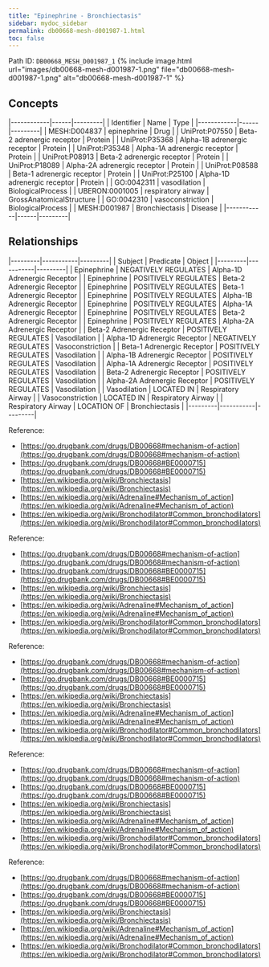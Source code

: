 ```yaml
---
title: "Epinephrine - Bronchiectasis"
sidebar: mydoc_sidebar
permalink: db00668-mesh-d001987-1.html
toc: false 
---
```



Path ID: `DB00668_MESH_D001987_1`
{% include image.html url="images/db00668-mesh-d001987-1.png" file="db00668-mesh-d001987-1.png" alt="db00668-mesh-d001987-1" %}

## Concepts

|------------|------|---------|
| Identifier | Name | Type    |
|------------|------|---------|
| MESH:D004837 | epinephrine | Drug |
| UniProt:P07550 | Beta-2 adrenergic receptor | Protein |
| UniProt:P35368 | Alpha-1B adrenergic receptor | Protein |
| UniProt:P35348 | Alpha-1A adrenergic receptor | Protein |
| UniProt:P08913 | Beta-2 adrenergic receptor | Protein |
| UniProt:P18089 | Alpha-2A adrenergic receptor | Protein |
| UniProt:P08588 | Beta-1 adrenergic receptor | Protein |
| UniProt:P25100 | Alpha-1D adrenergic receptor | Protein |
| GO:0042311 | vasodilation | BiologicalProcess |
| UBERON:0001005 | respiratory airway | GrossAnatomicalStructure |
| GO:0042310 | vasoconstriction | BiologicalProcess |
| MESH:D001987 | Bronchiectasis | Disease |
|------------|------|---------|

## Relationships

|---------|-----------|---------|
| Subject | Predicate | Object  |
|---------|-----------|---------|
| Epinephrine | NEGATIVELY REGULATES | Alpha-1D Adrenergic Receptor |
| Epinephrine | POSITIVELY REGULATES | Beta-2 Adrenergic Receptor |
| Epinephrine | POSITIVELY REGULATES | Beta-1 Adrenergic Receptor |
| Epinephrine | POSITIVELY REGULATES | Alpha-1B Adrenergic Receptor |
| Epinephrine | POSITIVELY REGULATES | Alpha-1A Adrenergic Receptor |
| Epinephrine | POSITIVELY REGULATES | Beta-2 Adrenergic Receptor |
| Epinephrine | POSITIVELY REGULATES | Alpha-2A Adrenergic Receptor |
| Beta-2 Adrenergic Receptor | POSITIVELY REGULATES | Vasodilation |
| Alpha-1D Adrenergic Receptor | NEGATIVELY REGULATES | Vasoconstriction |
| Beta-1 Adrenergic Receptor | POSITIVELY REGULATES | Vasodilation |
| Alpha-1B Adrenergic Receptor | POSITIVELY REGULATES | Vasodilation |
| Alpha-1A Adrenergic Receptor | POSITIVELY REGULATES | Vasodilation |
| Beta-2 Adrenergic Receptor | POSITIVELY REGULATES | Vasodilation |
| Alpha-2A Adrenergic Receptor | POSITIVELY REGULATES | Vasodilation |
| Vasodilation | LOCATED IN | Respiratory Airway |
| Vasoconstriction | LOCATED IN | Respiratory Airway |
| Respiratory Airway | LOCATION OF | Bronchiectasis |
|---------|-----------|---------|

Reference: 
  - [https://go.drugbank.com/drugs/DB00668#mechanism-of-action](https://go.drugbank.com/drugs/DB00668#mechanism-of-action)
  - [https://go.drugbank.com/drugs/DB00668#BE0000715](https://go.drugbank.com/drugs/DB00668#BE0000715)
  - [https://en.wikipedia.org/wiki/Bronchiectasis](https://en.wikipedia.org/wiki/Bronchiectasis)
  - [https://en.wikipedia.org/wiki/Adrenaline#Mechanism_of_action](https://en.wikipedia.org/wiki/Adrenaline#Mechanism_of_action)
  - [https://en.wikipedia.org/wiki/Bronchodilator#Common_bronchodilators](https://en.wikipedia.org/wiki/Bronchodilator#Common_bronchodilators)

Reference: 
  - [https://go.drugbank.com/drugs/DB00668#mechanism-of-action](https://go.drugbank.com/drugs/DB00668#mechanism-of-action)
  - [https://go.drugbank.com/drugs/DB00668#BE0000715](https://go.drugbank.com/drugs/DB00668#BE0000715)
  - [https://en.wikipedia.org/wiki/Bronchiectasis](https://en.wikipedia.org/wiki/Bronchiectasis)
  - [https://en.wikipedia.org/wiki/Adrenaline#Mechanism_of_action](https://en.wikipedia.org/wiki/Adrenaline#Mechanism_of_action)
  - [https://en.wikipedia.org/wiki/Bronchodilator#Common_bronchodilators](https://en.wikipedia.org/wiki/Bronchodilator#Common_bronchodilators)

Reference: 
  - [https://go.drugbank.com/drugs/DB00668#mechanism-of-action](https://go.drugbank.com/drugs/DB00668#mechanism-of-action)
  - [https://go.drugbank.com/drugs/DB00668#BE0000715](https://go.drugbank.com/drugs/DB00668#BE0000715)
  - [https://en.wikipedia.org/wiki/Bronchiectasis](https://en.wikipedia.org/wiki/Bronchiectasis)
  - [https://en.wikipedia.org/wiki/Adrenaline#Mechanism_of_action](https://en.wikipedia.org/wiki/Adrenaline#Mechanism_of_action)
  - [https://en.wikipedia.org/wiki/Bronchodilator#Common_bronchodilators](https://en.wikipedia.org/wiki/Bronchodilator#Common_bronchodilators)

Reference: 
  - [https://go.drugbank.com/drugs/DB00668#mechanism-of-action](https://go.drugbank.com/drugs/DB00668#mechanism-of-action)
  - [https://go.drugbank.com/drugs/DB00668#BE0000715](https://go.drugbank.com/drugs/DB00668#BE0000715)
  - [https://en.wikipedia.org/wiki/Bronchiectasis](https://en.wikipedia.org/wiki/Bronchiectasis)
  - [https://en.wikipedia.org/wiki/Adrenaline#Mechanism_of_action](https://en.wikipedia.org/wiki/Adrenaline#Mechanism_of_action)
  - [https://en.wikipedia.org/wiki/Bronchodilator#Common_bronchodilators](https://en.wikipedia.org/wiki/Bronchodilator#Common_bronchodilators)

Reference: 
  - [https://go.drugbank.com/drugs/DB00668#mechanism-of-action](https://go.drugbank.com/drugs/DB00668#mechanism-of-action)
  - [https://go.drugbank.com/drugs/DB00668#BE0000715](https://go.drugbank.com/drugs/DB00668#BE0000715)
  - [https://en.wikipedia.org/wiki/Bronchiectasis](https://en.wikipedia.org/wiki/Bronchiectasis)
  - [https://en.wikipedia.org/wiki/Adrenaline#Mechanism_of_action](https://en.wikipedia.org/wiki/Adrenaline#Mechanism_of_action)
  - [https://en.wikipedia.org/wiki/Bronchodilator#Common_bronchodilators](https://en.wikipedia.org/wiki/Bronchodilator#Common_bronchodilators)
